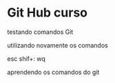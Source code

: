 # Git Hub curso

testando comandos Git

utilizando novamente os comandos

esc
shif+:
wq

aprendendo os comandos do git
